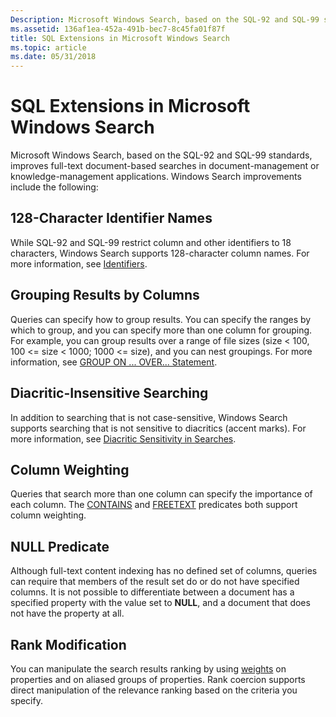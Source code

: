 ```yaml
---
Description: Microsoft Windows Search, based on the SQL-92 and SQL-99 standards, improves full-text document-based searches in document-management or knowledge-management applications.
ms.assetid: 136af1ea-452a-491b-bec7-8c45fa01f87f
title: SQL Extensions in Microsoft Windows Search
ms.topic: article
ms.date: 05/31/2018
---
```


# SQL Extensions in Microsoft Windows Search

Microsoft Windows Search, based on the SQL-92 and SQL-99 standards, improves full-text document-based searches in document-management or knowledge-management applications. Windows Search improvements include the following:

## 128-Character Identifier Names

While SQL-92 and SQL-99 restrict column and other identifiers to 18 characters, Windows Search supports 128-character column names. For more information, see [Identifiers](-search-sql-identifiers.md).

## Grouping Results by Columns

Queries can specify how to group results. You can specify the ranges by which to group, and you can specify more than one column for grouping. For example, you can group results over a range of file sizes (size < 100, 100 <= size < 1000; 1000 <= size), and you can nest groupings. For more information, see [GROUP ON ... OVER... Statement](-search-sql-group-on-over.md).

## Diacritic-Insensitive Searching

In addition to searching that is not case-sensitive, Windows Search supports searching that is not sensitive to diacritics (accent marks). For more information, see [Diacritic Sensitivity in Searches](-search-sql-accentinsensitivitysearches.md).

## Column Weighting

Queries that search more than one column can specify the importance of each column. The [CONTAINS](-search-sql-contains.md) and [FREETEXT](-search-sql-freetext.md) predicates both support column weighting.

## NULL Predicate

Although full-text content indexing has no defined set of columns, queries can require that members of the result set do or do not have specified columns. It is not possible to differentiate between a document has a specified property with the value set to **NULL**, and a document that does not have the property at all.

## Rank Modification

You can manipulate the search results ranking by using [weights](-search-sql-understandingrelevancevalues.md) on properties and on aliased groups of properties. Rank coercion supports direct manipulation of the relevance ranking based on the criteria you specify.

 

 



